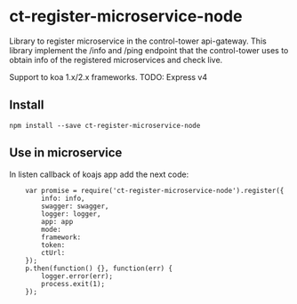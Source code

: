 # ct-register-microservice-node
Library to register microservice in the control-tower api-gateway. This library implement the /info and /ping endpoint that the control-tower uses to obtain info of the registered microservices and check live.

Support to koa 1.x/2.x frameworks. 
TODO: Express v4

## Install
````
npm install --save ct-register-microservice-node
````

## Use in microservice
In listen callback of koajs app add the next code:
````
    var promise = require('ct-register-microservice-node').register({
        info: info,
        swagger: swagger,
        logger: logger, 
        app: app
        mode: 
        framework:
        token: 
        ctUrl:
    });
    p.then(function() {}, function(err) {
        logger.error(err);
        process.exit(1);
    });
````
